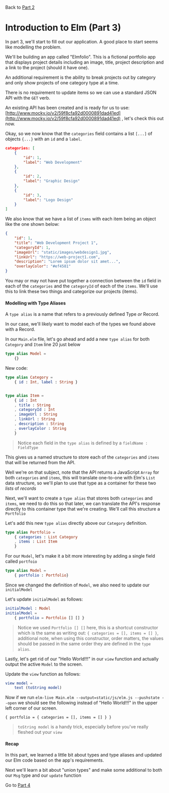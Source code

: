 
Back to [Part 2](../part2/README.md)

# Introduction to Elm (Part 3)

In part 3, we'll start to fill out our application. A good place to start seems like modelling the problem. 

We'll be building an app called "Elmfolio". This is a fictional portfolio app that displays project details including
an image, title, project description and a link to the project (should it have one).

An additional requirement is the ability to break projects out by category and only show projects of one category type
at a time.

There is no requirement to update items so we can use a standard JSON API with the `GET` verb. 

An existing API has been created and is ready for us to use: [http://www.mocky.io/v2/59f8cfa92d0000891dad41ed](http://www.mocky.io/v2/59f8cfa92d0000891dad41ed)
, let's check this out now.

Okay, so we now know that the `categories` field contains a list `[...]` of objects `{...}` with an `id` and a `label`. 

```json
categories: [
    {
        "id": 1,
        "label": "Web Development"
    },
    {
        "id": 2,
        "label": "Graphic Design"
    },
    {
        "id": 3,
        "label": "Logo Design"
    }
]
```

We also know that we have a list of `items` with each item being an object like the one shown below:

```json
{
    "id": 1,
    "title": "Web Development Project 1",
    "categoryId": 1,
    "imageUrl": "static/images/webdesign1.jpg",
    "linkUrl": "https://web-project1.com",
    "description": "Lorem ipsum dolor sit amet...",
    "overlayColor": "#ef4581"
}
```

You may or may not have put together a connection between the `id` field in each of the `categories` and the `categoryId`
 of each of the `items`. We'll use this to link these two things and categorize our projects (items).
 

#### Modelling with Type Aliases

A `type alias` is a name that refers to a previously defined Type *or* Record. 

In our case, we'll likely want to model each of the types we found above with a Record.

In our `Main.elm` file, let's go ahead and add a new `type alias` for both `Category` and `Item` line 20
just below 
```elm
type alias Model = 
    {}
```

New code:

```elm
type alias Category =
    { id : Int, label : String }


type alias Item =
    { id : Int
    , title : String
    , categoryId : Int
    , imageUrl : String
    , linkUrl : String
    , description : String
    , overlayColor : String
    }
```

>Notice each field in the `type alias` is defined by a `fieldName : FieldType`

This gives us a named structure to store each of the `categories` and `items` that will be returned from the API. 

Well we're on that subject, note that the API returns a JavaScript `Array` for both `categories` and `items`, this will
translate one-to-one with Elm's `List` data structure, so we'll plan to use that type as a container for these two 
_lists_ of _records_

Next, we'll want to create a `type alias` that stores both `categories` and `items`, we need to do this so that later, 
we can translate the API's response directly to this container type that we're creating. We'll call this structure a `Portfolio`

Let's add this new `type alias` directly above our `Category` definition.

```elm
type alias Portfolio =
    { categories : List Category
    , items : List Item
    }
```

For our `Model`, let's make it a bit more interesting by adding a single field called `portfoio`

```elm
type alias Model =
    { portfolio : Portfolio}
```

Since we changed the definition of `Model`, we also need to update our `initialModel`

Let's update `initialModel` as follows:

```elm
initialModel : Model
initialModel =
    { portfolio = Portfolio [] [] }
```

>Notice we used `Portfolio [] []` here, this is a shortcut constructor which is the same as writing out:
`{ categories = [], items = [] }`, additional note, when using this constructor, order matters, the values should
be passed in the same order they are defined in the `type alias`.

Lastly, let's get rid of our "Hello World!!!" in our `view` function and actually output the active `Model` to the
screen.

Update the `view` function as follows:

```elm
view model =
    text (toString model)
```

Now if we run `elm-live Main.elm --output=static/js/elm.js --pushstate --open` we should see the following instead of
"Hello World!!!" in the upper left corner of our screen.

`{ portfolio = { categories = [], items = [] } }`

>`toString model` is a handy trick, especially before you've really fleshed out your `view`

#### Recap
In this part, we learned a little bit about types and type aliases and updated our Elm code based on
the app's requirements. 

Next we'll learn a bit about "union types" and make some additional to both our `Msg` type and our `update` function 

Go to [Part 4](../part4/README.md)